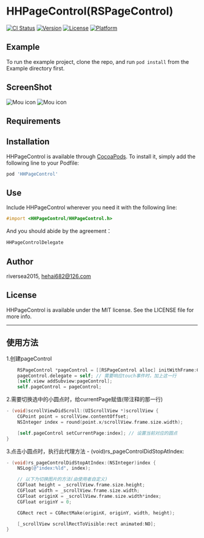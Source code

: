 # HHPageControl(RSPageControl)

[![CI Status](https://img.shields.io/travis/riversea2015/HHPageControl.svg?style=flat)](https://travis-ci.org/riversea2015/HHPageControl)
[![Version](https://img.shields.io/cocoapods/v/HHPageControl.svg?style=flat)](https://cocoapods.org/pods/HHPageControl)
[![License](https://img.shields.io/cocoapods/l/HHPageControl.svg?style=flat)](https://cocoapods.org/pods/HHPageControl)
[![Platform](https://img.shields.io/cocoapods/p/HHPageControl.svg?style=flat)](https://cocoapods.org/pods/HHPageControl)

## Example

To run the example project, clone the repo, and run `pod install` from the Example directory first.

## ScreenShot

![Mou icon](https://github.com/riversea2015/RSPageControl/blob/master/pageControl_1.png?raw=true)
![Mou icon](https://github.com/riversea2015/RSPageControl/blob/master/pageControl_3.gif?raw=true)

## Requirements

## Installation

HHPageControl is available through [CocoaPods](https://cocoapods.org). To install
it, simply add the following line to your Podfile:

```ruby
pod 'HHPageControl'
```

## Use

Include HHPageControl wherever you need it with the following line:
```objective-c
#import <HHPageControl/HHPageControl.h>
```
And you should abide by the agreement：
```objective-c
HHPageControlDelegate
```

## Author

riversea2015, hehai682@126.com

## License

HHPageControl is available under the MIT license. See the LICENSE file for more info.

---

## 使用方法

1.创建pageControl
```objective-c
    RSPageControl *pageControl = [[RSPageControl alloc] initWithFrame:CGRectMake(pX, pY, pWidth, pHeight) normalImage:[UIImage imageNamed:@"choice_carousel_default"] highlightedImage:[UIImage imageNamed:@"choice_carousel_current"] dotsNumber:4 dotLength:12 dotHeight:5 dotGap:30];
    pageControl.delegate = self; // 需要响应touch事件时，加上这一行
    [self.view addSubview:pageControl];
    self.pageControl = pageControl;
```

2.需要切换选中的小圆点时，给currentPage赋值(带注释的那一行)
```objective-c
- (void)scrollViewDidScroll:(UIScrollView *)scrollView {
    CGPoint point = scrollView.contentOffset;
    NSInteger index = round(point.x/scrollView.frame.size.width);

    [self.pageControl setCurrentPage:index]; // 设置当前对应的圆点
}
```

3.点击小圆点时，执行此代理方法 - (void)rs_pageControlDidStopAtIndex:
```objective-c
- (void)rs_pageControlDidStopAtIndex:(NSInteger)index {
    NSLog(@"index:%ld", index);

    // 以下为切换图片的方法(由使用者自定义)
    CGFloat height = _scrollView.frame.size.height;
    CGFloat width = _scrollView.frame.size.width;
    CGFloat originX = _scrollView.frame.size.width*index;
    CGFloat originY = 0;

    CGRect rect = CGRectMake(originX, originY, width, height);

    [_scrollView scrollRectToVisible:rect animated:NO];
}
```
